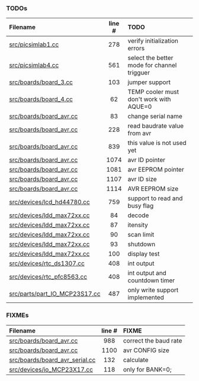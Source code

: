 ### TODOs
| Filename | line # | TODO
|:------|:------:|:------
| [src/picsimlab1.cc](src/picsimlab1.cc#L278) | 278 | verify initialization errors
| [src/picsimlab4.cc](src/picsimlab4.cc#L561) | 561 | select the better mode for channel trigguer
| [src/boards/board_3.cc](src/boards/board_3.cc#L103) | 103 | jumper support
| [src/boards/board_4.cc](src/boards/board_4.cc#L62) | 62 | TEMP cooler must don't work with AQUE=0
| [src/boards/board_avr.cc](src/boards/board_avr.cc#L83) | 83 | change serial name
| [src/boards/board_avr.cc](src/boards/board_avr.cc#L228) | 228 | read baudrate value from avr
| [src/boards/board_avr.cc](src/boards/board_avr.cc#L839) | 839 | this value is not used yet
| [src/boards/board_avr.cc](src/boards/board_avr.cc#L1074) | 1074 | avr ID pointer
| [src/boards/board_avr.cc](src/boards/board_avr.cc#L1081) | 1081 | avr EEPROM pointer
| [src/boards/board_avr.cc](src/boards/board_avr.cc#L1107) | 1107 | avr ID size
| [src/boards/board_avr.cc](src/boards/board_avr.cc#L1114) | 1114 | AVR EEPROM size
| [src/devices/lcd_hd44780.cc](src/devices/lcd_hd44780.cc#L759) | 759 | support to read and busy flag
| [src/devices/ldd_max72xx.cc](src/devices/ldd_max72xx.cc#L84) | 84 | decode
| [src/devices/ldd_max72xx.cc](src/devices/ldd_max72xx.cc#L87) | 87 | itensity
| [src/devices/ldd_max72xx.cc](src/devices/ldd_max72xx.cc#L90) | 90 | scan limit
| [src/devices/ldd_max72xx.cc](src/devices/ldd_max72xx.cc#L93) | 93 | shutdown
| [src/devices/ldd_max72xx.cc](src/devices/ldd_max72xx.cc#L100) | 100 | display test
| [src/devices/rtc_ds1307.cc](src/devices/rtc_ds1307.cc#L408) | 408 | int output
| [src/devices/rtc_pfc8563.cc](src/devices/rtc_pfc8563.cc#L408) | 408 | int output and countdown timer
| [src/parts/part_IO_MCP23S17.cc](src/parts/part_IO_MCP23S17.cc#L487) | 487 | only write support implemented

### FIXMEs
| Filename | line # | FIXME
|:------|:------:|:------
| [src/boards/board_avr.cc](src/boards/board_avr.cc#L988) | 988 | correct the baud rate
| [src/boards/board_avr.cc](src/boards/board_avr.cc#L1100) | 1100 | avr CONFIG size
| [src/boards/board_avr_serial.cc](src/boards/board_avr_serial.cc#L132) | 132 | calculate
| [src/devices/io_MCP23X17.cc](src/devices/io_MCP23X17.cc#L118) | 118 | only for BANK=0;
